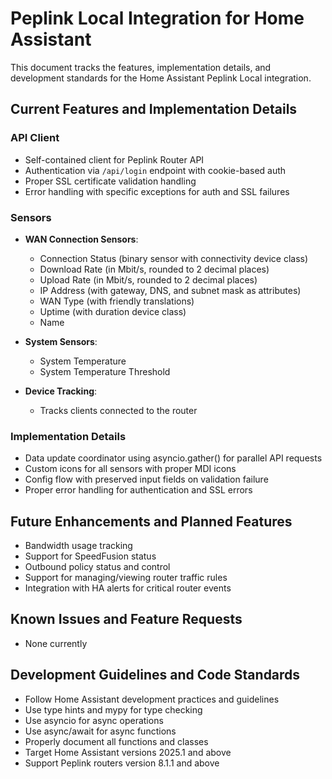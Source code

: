 # Peplink Local Integration for Home Assistant

This document tracks the features, implementation details, and development standards for the Home Assistant Peplink Local integration.

## Current Features and Implementation Details

### API Client
- Self-contained client for Peplink Router API
- Authentication via `/api/login` endpoint with cookie-based auth
- Proper SSL certificate validation handling
- Error handling with specific exceptions for auth and SSL failures

### Sensors
- **WAN Connection Sensors**:
  - Connection Status (binary sensor with connectivity device class)
  - Download Rate (in Mbit/s, rounded to 2 decimal places)
  - Upload Rate (in Mbit/s, rounded to 2 decimal places)
  - IP Address (with gateway, DNS, and subnet mask as attributes)
  - WAN Type (with friendly translations)
  - Uptime (with duration device class)
  - Name

- **System Sensors**:
  - System Temperature
  - System Temperature Threshold

- **Device Tracking**:
  - Tracks clients connected to the router

### Implementation Details
- Data update coordinator using asyncio.gather() for parallel API requests
- Custom icons for all sensors with proper MDI icons
- Config flow with preserved input fields on validation failure
- Proper error handling for authentication and SSL errors

## Future Enhancements and Planned Features
- Bandwidth usage tracking
- Support for SpeedFusion status
- Outbound policy status and control
- Support for managing/viewing router traffic rules
- Integration with HA alerts for critical router events

## Known Issues and Feature Requests
- None currently

## Development Guidelines and Code Standards
- Follow Home Assistant development practices and guidelines
- Use type hints and mypy for type checking
- Use asyncio for async operations
- Use async/await for async functions
- Properly document all functions and classes
- Target Home Assistant versions 2025.1 and above
- Support Peplink routers version 8.1.1 and above
